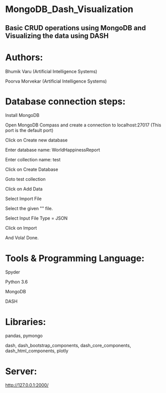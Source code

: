 # MongoDB_Dash_Visualization
 Basic CRUD operations using MongoDB and Visualizing the data using DASH
-----------------------------------------------------------------------------------
# Authors:

Bhumik Varu (Artificial Intelligence Systems)

Poorva Morvekar (Artificial Intelligence Systems)

# Database connection steps:

Install MongoDB

Open MongoDB Compass and create a connection to localhost:27017  (This port is the default port)

Click on Create new database

Enter database name: WorldHappinessReport

Enter collection name: test

Click on Create Database

Goto test collection

Click on Add Data

Select Import File

Select the given "" file.

Select Input File Type = JSON

Click on Import

And Vola! Done.


# Tools & Programming Language:

Spyder

Python 3.6

MongoDB

DASH



# Libraries:

pandas, pymongo

dash, dash_bootstrap_components, dash_core_components, dash_html_components, plotly



# Server:

http://127.0.0.1:2000/
